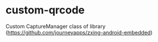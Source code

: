 # custom-qrcode
Custom CaptureManager class of library (https://github.com/journeyapps/zxing-android-embedded)
